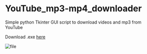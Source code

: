 # YouTube_mp3-mp4_downloader
Simple python Tkinter GUI script to download videos and mp3 from YouTube

Download .exe [here](https://github.com/KubaOfca/YouTube_mp3-mp4_downloader/releases/tag/v0.1)

![file](https://user-images.githubusercontent.com/61982713/150643660-23097680-77fb-4a2b-b637-6e8e85ef1254.png)
